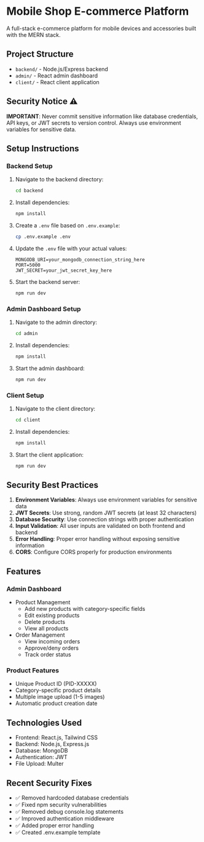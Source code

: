 # Mobile Shop E-commerce Platform

A full-stack e-commerce platform for mobile devices and accessories built with the MERN stack.

## Project Structure

- `backend/` - Node.js/Express backend
- `admin/` - React admin dashboard
- `client/` - React client application

## Security Notice ⚠️

**IMPORTANT**: Never commit sensitive information like database credentials, API keys, or JWT secrets to version control. Always use environment variables for sensitive data.

## Setup Instructions

### Backend Setup

1. Navigate to the backend directory:
   ```bash
   cd backend
   ```

2. Install dependencies:
   ```bash
   npm install
   ```

3. Create a `.env` file based on `.env.example`:
   ```bash
   cp .env.example .env
   ```

4. Update the `.env` file with your actual values:
   ```
   MONGODB_URI=your_mongodb_connection_string_here
   PORT=5000
   JWT_SECRET=your_jwt_secret_key_here
   ```

5. Start the backend server:
   ```bash
   npm run dev
   ```

### Admin Dashboard Setup

1. Navigate to the admin directory:
   ```bash
   cd admin
   ```

2. Install dependencies:
   ```bash
   npm install
   ```

3. Start the admin dashboard:
   ```bash
   npm run dev
   ```

### Client Setup

1. Navigate to the client directory:
   ```bash
   cd client
   ```

2. Install dependencies:
   ```bash
   npm install
   ```

3. Start the client application:
   ```bash
   npm run dev
   ```

## Security Best Practices

1. **Environment Variables**: Always use environment variables for sensitive data
2. **JWT Secrets**: Use strong, random JWT secrets (at least 32 characters)
3. **Database Security**: Use connection strings with proper authentication
4. **Input Validation**: All user inputs are validated on both frontend and backend
5. **Error Handling**: Proper error handling without exposing sensitive information
6. **CORS**: Configure CORS properly for production environments

## Features

### Admin Dashboard
- Product Management
  - Add new products with category-specific fields
  - Edit existing products
  - Delete products
  - View all products
- Order Management
  - View incoming orders
  - Approve/deny orders
  - Track order status

### Product Features
- Unique Product ID (PID-XXXXX)
- Category-specific product details
- Multiple image upload (1-5 images)
- Automatic product creation date

## Technologies Used

- Frontend: React.js, Tailwind CSS
- Backend: Node.js, Express.js
- Database: MongoDB
- Authentication: JWT
- File Upload: Multer

## Recent Security Fixes

- ✅ Removed hardcoded database credentials
- ✅ Fixed npm security vulnerabilities
- ✅ Removed debug console.log statements
- ✅ Improved authentication middleware
- ✅ Added proper error handling
- ✅ Created .env.example template
